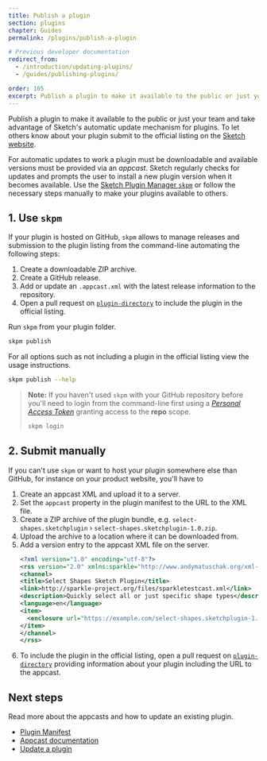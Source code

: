 ```yaml
---
title: Publish a plugin
section: plugins
chapter: Guides
permalink: /plugins/publish-a-plugin

# Previous developer documentation
redirect_from:
  - /introduction/updating-plugins/
  - /guides/publishing-plugins/

order: 105
excerpt: Publish a plugin to make it available to the public or just your team and take advantage of Sketch's automatic update mechanism for plugins
---
```


Publish a plugin to make it available to the public or just your team and take advantage of Sketch's automatic update mechanism for plugins. To let others know about your plugin submit to the official listing on the [Sketch website](https://sketch.com/extensions/).

For automatic updates to work a plugin must be downloadable and available versions must be provided via an _appcast_. Sketch regularly checks for updates and prompts the user to install a new plugin version when it becomes available. Use the [Sketch Plugin Manager `skpm`](https://github.com/skpm/skpm) or follow the necessary steps manually to make your plugins available to others.

## 1. Use `skpm`

If your plugin is hosted on GitHub, `skpm` allows to manage releases and submission to the plugin listing from the command-line automating the following steps:

1. Create a downloadable ZIP archive.
1. Create a GitHub release.
1. Add or update an `.appcast.xml` with the latest release information to the repository.
1. Open a pull request on [`plugin-directory`](https://github.com/sketchplugins/plugin-directory) to include the plugin in the official listing.

Run `skpm` from your plugin folder.

```sh
skpm publish
```

For all options such as not including a plugin in the official listing view the usage instructions.

```sh
skpm publish --help
```

> **Note:** If you haven't used `skpm` with your GitHub repository before you'll need to login from the command-line first using a [_Personal Access Token_](https://help.github.com/en/articles/creating-a-personal-access-token-for-the-command-line) granting access to the **repo** scope.
>
> ```sh
> skpm login
> ```

## 2. Submit manually

If you can't use `skpm` or want to host your plugin somewhere else than GitHub, for instance on your product website, you'll have to

1. Create an appcast XML and upload it to a server.
1. Set the `appcast` property in the plugin manifest to the URL to the XML file.
1. Create a ZIP archive of the plugin bundle, e.g. `select-shapes.sketchplugin` › `select-shapes.sketchplugin-1.0.zip`.
1. Upload the archive to a location where it can be downloaded from.
1. Add a version entry to the appcast XML file on the server.
   ```xml
   <?xml version="1.0" encoding="utf-8"?>
   <rss version="2.0" xmlns:sparkle="http://www.andymatuschak.org/xml-namespaces/sparkle" xmlns:dc="http://purl.org/dc/elements/1.1/">
   <channel>
   <title>Select Shapes Sketch Plugin</title>
   <link>http://sparkle-project.org/files/sparkletestcast.xml</link>
   <description>Quickly select all or just specific shape types</description>
   <language>en</language>
   <item>
     <enclosure url="https://example.com/select-shapes.sketchplugin-1.0.zip" sparkle:version="1.0"/>
   </item>
   </channel>
   </rss>
   ```
1. To include the plugin in the official listing, open a pull request on [`plugin-directory`](https://github.com/sketchplugins/plugin-directory) providing information about your plugin including the URL to the appcast.

## Next steps

Read more about the appcasts and how to update an existing plugin.

- [Plugin Manifest](/plugins/plugin-manifest)
- [Appcast documentation](https://sparkle-project.org/documentation/)
- [Update a plugin](/plugins/update-a-plugin)
